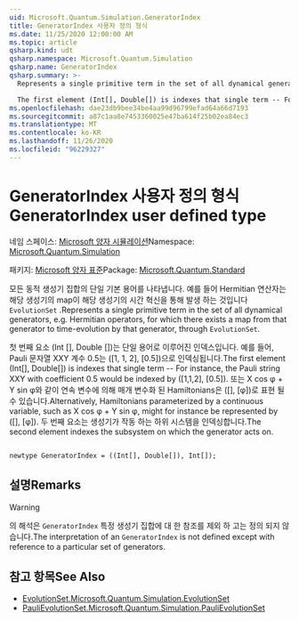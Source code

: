 ```yaml
---
uid: Microsoft.Quantum.Simulation.GeneratorIndex
title: GeneratorIndex 사용자 정의 형식
ms.date: 11/25/2020 12:00:00 AM
ms.topic: article
qsharp.kind: udt
qsharp.namespace: Microsoft.Quantum.Simulation
qsharp.name: GeneratorIndex
qsharp.summary: >-
  Represents a single primitive term in the set of all dynamical generators, e.g. Hermitian operators, for which there exists a map from that generator to time-evolution by that generator, through `EvolutionSet`.

  The first element (Int[], Double[]) is indexes that single term -- For instance, the Pauli string XXY with coefficient 0.5 would be indexed by ([1,1,2], [0.5]). Alternatively, Hamiltonians parameterized by a continuous variable, such as X cos φ + Y sin φ, might for instance be represented by ([], [φ]). The second element indexes the subsystem on which the generator acts on.
ms.openlocfilehash: dae23db9bee34be4aa99d96799efad64a66d7193
ms.sourcegitcommit: a87c1aa8e7453360025e47ba614f25b02ea84ec3
ms.translationtype: MT
ms.contentlocale: ko-KR
ms.lasthandoff: 11/26/2020
ms.locfileid: "96229327"
---
```

# <a name="generatorindex-user-defined-type"></a><span data-ttu-id="029ee-102">GeneratorIndex 사용자 정의 형식</span><span class="sxs-lookup"><span data-stu-id="029ee-102">GeneratorIndex user defined type</span></span>

<span data-ttu-id="029ee-103">네임 스페이스: [Microsoft 양자 시뮬레이션](xref:Microsoft.Quantum.Simulation)</span><span class="sxs-lookup"><span data-stu-id="029ee-103">Namespace: [Microsoft.Quantum.Simulation](xref:Microsoft.Quantum.Simulation)</span></span>

<span data-ttu-id="029ee-104">패키지: [Microsoft 양자 표준](https://nuget.org/packages/Microsoft.Quantum.Standard)</span><span class="sxs-lookup"><span data-stu-id="029ee-104">Package: [Microsoft.Quantum.Standard](https://nuget.org/packages/Microsoft.Quantum.Standard)</span></span>


<span data-ttu-id="029ee-105">모든 동적 생성기 집합의 단일 기본 용어를 나타냅니다. 예를 들어 Hermitian 연산자는 해당 생성기의 map이 해당 생성기의 시간 혁신을 통해 발생 하는 것입니다 `EvolutionSet` .</span><span class="sxs-lookup"><span data-stu-id="029ee-105">Represents a single primitive term in the set of all dynamical generators, e.g. Hermitian operators, for which there exists a map from that generator to time-evolution by that generator, through `EvolutionSet`.</span></span>

<span data-ttu-id="029ee-106">첫 번째 요소 (Int [], Double [])는 단일 용어로 이루어진 인덱스입니다. 예를 들어, Pauli 문자열 XXY 계수 0.5는 ([1, 1, 2], [0.5])으로 인덱싱됩니다.</span><span class="sxs-lookup"><span data-stu-id="029ee-106">The first element (Int[], Double[]) is indexes that single term -- For instance, the Pauli string XXY with coefficient 0.5 would be indexed by ([1,1,2], [0.5]).</span></span> <span data-ttu-id="029ee-107">또는 X cos φ + Y sin φ와 같이 연속 변수에 의해 매개 변수화 된 Hamiltonians은 ([], [φ])로 표현 될 수 있습니다.</span><span class="sxs-lookup"><span data-stu-id="029ee-107">Alternatively, Hamiltonians parameterized by a continuous variable, such as X cos φ + Y sin φ, might for instance be represented by ([], [φ]).</span></span> <span data-ttu-id="029ee-108">두 번째 요소는 생성기가 작동 하는 하위 시스템을 인덱싱합니다.</span><span class="sxs-lookup"><span data-stu-id="029ee-108">The second element indexes the subsystem on which the generator acts on.</span></span>

```qsharp

newtype GeneratorIndex = ((Int[], Double[]), Int[]);
```



## <a name="remarks"></a><span data-ttu-id="029ee-109">설명</span><span class="sxs-lookup"><span data-stu-id="029ee-109">Remarks</span></span>

> [!WARNING]
> <span data-ttu-id="029ee-110">의 해석은 `GeneratorIndex` 특정 생성기 집합에 대 한 참조를 제외 하 고는 정의 되지 않습니다.</span><span class="sxs-lookup"><span data-stu-id="029ee-110">The interpretation of an `GeneratorIndex` is not defined except with reference to a particular set of generators.</span></span>

## <a name="see-also"></a><span data-ttu-id="029ee-111">참고 항목</span><span class="sxs-lookup"><span data-stu-id="029ee-111">See Also</span></span>

- [<span data-ttu-id="029ee-112">EvolutionSet.</span><span class="sxs-lookup"><span data-stu-id="029ee-112">Microsoft.Quantum.Simulation.EvolutionSet</span></span>](xref:Microsoft.Quantum.Simulation.EvolutionSet)
- [<span data-ttu-id="029ee-113">PauliEvolutionSet.</span><span class="sxs-lookup"><span data-stu-id="029ee-113">Microsoft.Quantum.Simulation.PauliEvolutionSet</span></span>](xref:Microsoft.Quantum.Simulation.PauliEvolutionSet)